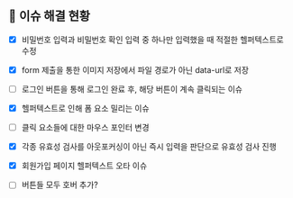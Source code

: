 ## 🚀 이슈 해결 현황




- [x] 비밀번호 입력과 비밀번호 확인 입력 중 하나만 입력했을 때 적절한 헬퍼텍스트로 수정
- [x] form 제출을 통한 이미지 저장에서 파일 경로가 아닌 data-url로 저장
- [ ] 로그인 버튼을 통해 로그인 완료 후, 해당 버튼이 계속 클릭되는 이슈
- [x] 헬퍼텍스트로 인해 폼 요소 밀리는 이슈
- [ ] 클릭 요소들에 대한 마우스 포인터 변경
- [x] 각종 유효성 검사를 아웃포커싱이 아닌 즉시 입력을 판단으로 유효성 검사 진행 
- [x] 회원가입 페이지 헬퍼텍스트 오타 이슈
- [ ] 버튼들 모두 호버 추가?    


